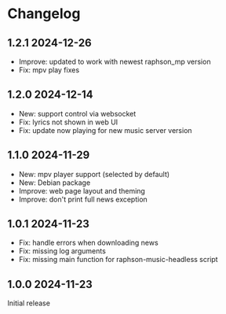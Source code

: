 # Changelog

## 1.2.1 2024-12-26
* Improve: updated to work with newest raphson_mp version
* Fix: mpv play fixes

## 1.2.0 2024-12-14
* New: support control via websocket
* Fix: lyrics not shown in web UI
* Fix: update now playing for new music server version

## 1.1.0 2024-11-29
* New: mpv player support (selected by default)
* New: Debian package
* Improve: web page layout and theming
* Improve: don't print full news exception

## 1.0.1 2024-11-23

* Fix: handle errors when downloading news
* Fix: missing log arguments
* Fix: missing main function for raphson-music-headless script

## 1.0.0 2024-11-23

Initial release
